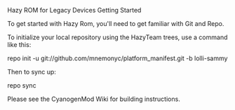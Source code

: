 Hazy ROM for Legacy Devices Getting Started

To get started with Hazy Rom, you'll need to get familiar with Git and Repo.

To initialize your local repository using the HazyTeam trees, use a command like this:

repo init -u git://github.com/mnemonyc/platform_manifest.git -b lolli-sammy

Then to sync up:

repo sync

Please see the CyanogenMod Wiki for building instructions.
